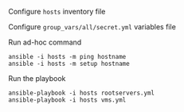 
Configure `hosts` inventory file

Configure `group_vars/all/secret.yml` variables file

Run ad-hoc command

    ansible -i hosts -m ping hostname
    ansible -i hosts -m setup hostname

Run the playbook

    ansible-playbook -i hosts rootservers.yml
    ansible-playbook -i hosts vms.yml


